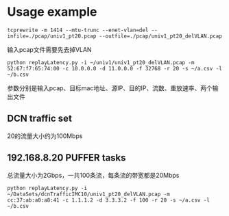 # Usage example
```
tcprewrite -m 1414 --mtu-trunc --enet-vlan=del --infile=./pcap/univ1_pt20.pcap --outfile=./pcap/univ1_pt20_delVLAN.pcap
```
输入pcap文件需要先去掉VLAN

```
python replayLatency.py -i ~/univ1/univ1_pt20_delVLAN.pcap -m 52:67:f7:65:74:00 -c 10.0.0.0 -d 11.0.0.0 -f 32768 -r 20 -s ~/a.csv -l ~/b.csv
```
参数分别是输入pcap、目标mac地址、源IP、目的IP、流数、重放速率、两个输出文件

## DCN traffic set
20的流量大小约为100Mbps

## 192.168.8.20 PUFFER tasks
总流量大小为2Gbps，一共100条流，每条流的带宽都是20Mbps
```
python replayLatency.py -i ~/DataSets/dcnTrafficIMC10/univ1_pt20_delVLAN.pcap -m cc:37:ab:a0:a8:41 -c 1.1.1.2 -d 3.3.3.2 -f 100 -r 20 -s ~/a.csv -l ~/b.csv
```

